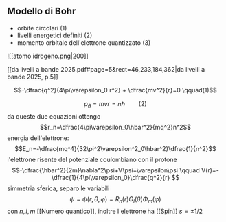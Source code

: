 ## Modello di Bohr

- orbite circolari (1)
- livelli energetici definiti (2)
- momento orbitale dell'elettrone quantizzato (3)

![[atomo idrogeno.png|200]]

[[da livelli a bande 2025.pdf#page=5&rect=46,233,184,362|da livelli a bande 2025, p.5]]

$$-\dfrac{q^2}{4\pi\varepsilon_0 r^2} + \dfrac{mv^2}{r}=0 \qquad(1)$$

$$p_\theta=mvr=n\hbar \qquad(2)$$
da queste due equazioni ottengo
$$r_n=\dfrac{4\pi\varepsilon_0\hbar^2}{mq^2}n^2$$
energia dell'elettrone:
$$E_n=-\dfrac{mq^4}{32\pi^2\varepsilon^2_0\hbar^2}\dfrac{1}{n^2}$$
l'elettrone risente del potenziale coulombiano con il protone
$$-\dfrac{\hbar^2}{2m}\nabla^2\psi+V\psi=\varepsilon\psi \qquad V(r)=-\dfrac{1}{4\pi\varepsilon_0}\dfrac{q^2}{r} $$
simmetria sferica, separo le variabili
$$\psi=\psi(r,\theta,\varphi)=R_n(r)\Theta_l(\theta)\Phi_m(\varphi)$$
con $n,l,m$ [[Numero quantico]], inoltre l'elettrone ha [[Spin]] $s=\pm1/2$
